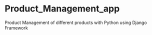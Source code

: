 # Product_Management_app
Product Management of different products with Python using Django Framework
